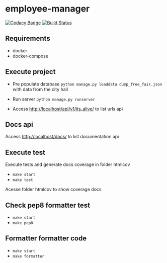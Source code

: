 # employee-manager

[![Codacy Badge](https://api.codacy.com/project/badge/Grade/60c47316ecce4a95b0126c431c7ec3eb)](https://app.codacy.com/app/victorpb/employee-manager?utm_source=github.com&utm_medium=referral&utm_content=victtorvpb/employee-manager&utm_campaign=Badge_Grade_Settings)
[![Build Status](https://travis-ci.org/victtorvpb/employee-manager.svg?branch=master)](https://travis-ci.org/victtorvpb/employee-manager)

## Requirements
* docker
* docker-compose


## Execute project

* Pre populate database `python manage.py loaddata dump_free_fair.json` with data from the city hall

* Run server `python manage.py runserver`

* Access [http://localhost/api/v1/its_alive/](http://localhost/api/v1/its_alive/) to list urls api

## Docs api

Access [http://localhost/docs/](http://localhost/docs/) to list documentation api

## Execute test
Execute tests and generate docs coverage in folder htmlcov
* `make start `
* `make test `

Acesse folder htmlcov to show coverage docs

## Check pep8 formatter test
* `make start `
* `make pep8 `

## Formatter formatter code
* `make start `
* `make formatter `
